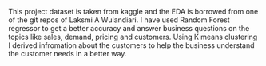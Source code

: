 This project dataset is taken from kaggle and the EDA is borrowed from one of the git repos of Laksmi A Wulandiari. 
I have used Random Forest regressor to get a better accuracy and answer business questions on the topics like sales, demand, pricing and customers. 
Using K means clustering I derived infromation about the customers to help the business understand the customer needs in a better way. 
